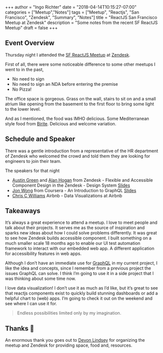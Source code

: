 +++
author = "Ingo Richter"
date = "2018-04-14T10:15:27-07:00"
categories = ["Meetup","Notes"]
tags = ["Meetup", "Reactjs", "San Francisco", "Zendesk", "Summary", "Notes"]
title = "ReactJS San Francisco Meetup at Zendesk"
description = "Some notes from the recent SF ReactJS Meetup"
draft = false
+++

## Event Overview

Thursday night I attended the [SF ReactJS Meetup](https://www.meetup.com/ReactJS-San-Francisco/events/243658035/">) at [Zendesk](https://www.zendesk.com).

First of all, there were some noticeable difference to some other meetups I went to in the past,

- No need to sign
- No need to sign an NDA before entering the premise
- No Pizza!

The office space is gorgeous. Grass on the wall, stairs to sit on and a small atrium like opening from the basement to the first floor to bring some light to the lower level.

And as I mentioned, the food was IMHO delicious. Some Mediterranean style food from [Birite](https://shop.biritecatering.com). Delicious and welcome variation.

## Schedule and Speaker

There was a gentle introduction from a representative of the HR department of Zendesk who welcomed the crowd and told them they are looking for engineers to join their team.

The speakers for that night

- [Austin Green](https://www.linkedin.com/in/austin-green-33925894/) and [Alan Hogan](https://www.linkedin.com/in/b01dface/) from Zendesk - Flexible and Accessible Component Design in the Zendesk - Design System [Slides](https://drive.google.com/file/d/1Q70VGcXY108qFNcOMnlWzrdEdpGMNdB5/view)
- [Jon Wong](https://twitter.com/@jnwng) from Coursera - An Introduction to GraphQL [Slides](https://docs.google.com/presentation/d/1KKMhIv6eriMBelzrinMsWjhEDnpUYpbPVgC7GtpJpaU/edit#slide=id.g35f391192_00)
- [Chris C Williams](https://twitter.com/@ccardwilliams) Airbnb - Data Visualizations at Airbnb

## Takeaways

It’s always a great experience to attend a meetup. I love to meet people and talk about their projects. It serves me as the source of inspiration and sparks new ideas about how I could solve problems differently. It was great to see how Zendesk builds accessible component. I built something on a much smaller scale 18 months ago to enable our UI test automation framework to interact with our embedded web app. A different application for accessibility features in web apps.

Although I don’t have an immediate use for [GraphQL](http://graphql.org/) in my current project, I like the idea and concepts, since I remember from a previous project the issues GraphQL can solve. I think I’m going to use it in a side project that I was thinking about some time now.

I love data visualization! I don’t use it as much as I’d like, but it’s great to see that reactjs components exist to quickly build stunning dashboards or add a helpful chart to (web) apps. I’m going to check it out on the weekend and see where I can use it for.

> Endless possibilities limited only by my imagination.

## Thanks 👏

An enormous thank you goes out to [Devon Lindsey](http://devonbrookelindsey.com/) for organizing the meetup and Zendesk for providing space, food and, resources.
